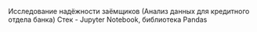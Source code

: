Исследование надёжности заёмщиков (Анализ данных для кредитного отдела банка) 
Стек - Jupyter Notebook, библиотека Pandas
